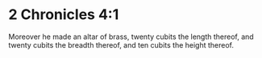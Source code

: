 # 2 Chronicles 4:1

Moreover he made an altar of brass, twenty cubits the length thereof, and twenty cubits the breadth thereof, and ten cubits the height thereof.